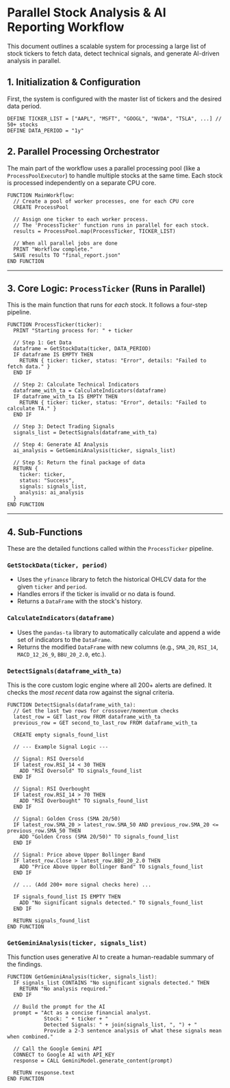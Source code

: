 
# Parallel Stock Analysis & AI Reporting Workflow

This document outlines a scalable system for processing a large list of stock tickers to fetch data, detect technical signals, and generate AI-driven analysis in parallel.

## 1\. Initialization & Configuration

First, the system is configured with the master list of tickers and the desired data period.

```pseudocode
DEFINE TICKER_LIST = ["AAPL", "MSFT", "GOOGL", "NVDA", "TSLA", ...] // 50+ stocks
DEFINE DATA_PERIOD = "1y"
```

## 2\. Parallel Processing Orchestrator

The main part of the workflow uses a parallel processing pool (like a `ProcessPoolExecutor`) to handle multiple stocks at the same time. Each stock is processed independently on a separate CPU core.

```pseudocode
FUNCTION MainWorkflow:
  // Create a pool of worker processes, one for each CPU core
  CREATE ProcessPool

  // Assign one ticker to each worker process.
  // The 'ProcessTicker' function runs in parallel for each stock.
  results = ProcessPool.map(ProcessTicker, TICKER_LIST)

  // When all parallel jobs are done
  PRINT "Workflow complete."
  SAVE results TO "final_report.json"
END FUNCTION
```

-----

## 3\. Core Logic: `ProcessTicker` (Runs in Parallel)

This is the main function that runs for *each* stock. It follows a four-step pipeline.

```pseudocode
FUNCTION ProcessTicker(ticker):
  PRINT "Starting process for: " + ticker

  // Step 1: Get Data
  dataframe = GetStockData(ticker, DATA_PERIOD)
  IF dataframe IS EMPTY THEN
    RETURN { ticker: ticker, status: "Error", details: "Failed to fetch data." }
  END IF

  // Step 2: Calculate Technical Indicators
  dataframe_with_ta = CalculateIndicators(dataframe)
  IF dataframe_with_ta IS EMPTY THEN
    RETURN { ticker: ticker, status: "Error", details: "Failed to calculate TA." }
  END IF

  // Step 3: Detect Trading Signals
  signals_list = DetectSignals(dataframe_with_ta)

  // Step 4: Generate AI Analysis
  ai_analysis = GetGeminiAnalysis(ticker, signals_list)

  // Step 5: Return the final package of data
  RETURN {
    ticker: ticker,
    status: "Success",
    signals: signals_list,
    analysis: ai_analysis
  }
END FUNCTION
```

-----

## 4\. Sub-Functions

These are the detailed functions called within the `ProcessTicker` pipeline.

### `GetStockData(ticker, period)`

  * Uses the `yfinance` library to fetch the historical OHLCV data for the given `ticker` and `period`.
  * Handles errors if the ticker is invalid or no data is found.
  * Returns a `DataFrame` with the stock's history.

### `CalculateIndicators(dataframe)`

  * Uses the `pandas-ta` library to automatically calculate and append a wide set of indicators to the `DataFrame`.
  * Returns the modified `DataFrame` with new columns (e.g., `SMA_20`, `RSI_14`, `MACD_12_26_9`, `BBU_20_2.0`, etc.).

### `DetectSignals(dataframe_with_ta)`

This is the core custom logic engine where all 200+ alerts are defined. It checks the *most recent* data row against the signal criteria.

```pseudocode
FUNCTION DetectSignals(dataframe_with_ta):
  // Get the last two rows for crossover/momentum checks
  latest_row = GET last_row FROM dataframe_with_ta
  previous_row = GET second_to_last_row FROM dataframe_with_ta

  CREATE empty signals_found_list

  // --- Example Signal Logic ---

  // Signal: RSI Oversold
  IF latest_row.RSI_14 < 30 THEN
    ADD "RSI Oversold" TO signals_found_list
  END IF

  // Signal: RSI Overbought
  IF latest_row.RSI_14 > 70 THEN
    ADD "RSI Overbought" TO signals_found_list
  END IF

  // Signal: Golden Cross (SMA 20/50)
  IF latest_row.SMA_20 > latest_row.SMA_50 AND previous_row.SMA_20 <= previous_row.SMA_50 THEN
    ADD "Golden Cross (SMA 20/50)" TO signals_found_list
  END IF

  // Signal: Price above Upper Bollinger Band
  IF latest_row.Close > latest_row.BBU_20_2.0 THEN
    ADD "Price Above Upper Bollinger Band" TO signals_found_list
  END IF

  // ... (Add 200+ more signal checks here) ...

  IF signals_found_list IS EMPTY THEN
    ADD "No significant signals detected." TO signals_found_list
  END IF

  RETURN signals_found_list
END FUNCTION
```

### `GetGeminiAnalysis(ticker, signals_list)`

This function uses generative AI to create a human-readable summary of the findings.

```pseudocode
FUNCTION GetGeminiAnalysis(ticker, signals_list):
  IF signals_list CONTAINS "No significant signals detected." THEN
    RETURN "No analysis required."
  END IF

  // Build the prompt for the AI
  prompt = "Act as a concise financial analyst.
            Stock: " + ticker + "
            Detected Signals: " + join(signals_list, ", ") + "
            Provide a 2-3 sentence analysis of what these signals mean when combined."

  // Call the Google Gemini API
  CONNECT to Google AI with API_KEY
  response = CALL GeminiModel.generate_content(prompt)

  RETURN response.text
END FUNCTION
```